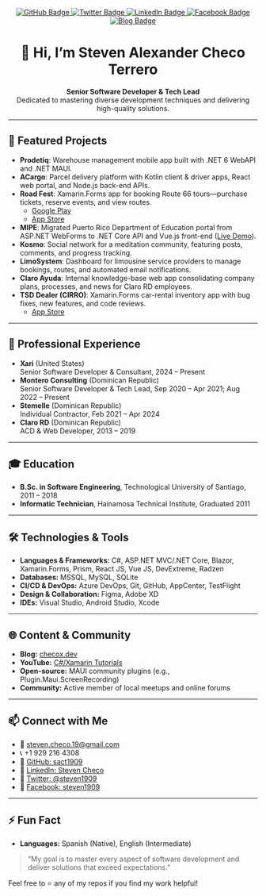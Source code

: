 <p align="center">
  <a href="https://github.com/sact1909">
    <img src="https://img.shields.io/badge/GitHub-100000?style=for-the-badge&logo=github&logoColor=white" alt="GitHub Badge" />
  </a>
  <a href="https://twitter.com/steven1909">
    <img src="https://img.shields.io/badge/Twitter-1DA1F2?style=for-the-badge&logo=twitter&logoColor=white" alt="Twitter Badge" />
  </a>
  <a href="https://www.linkedin.com/in/steven-checo">
    <img src="https://img.shields.io/badge/LinkedIn-0A66C2?style=for-the-badge&logo=linkedin&logoColor=white" alt="LinkedIn Badge" />
  </a>
  <a href="https://www.facebook.com/steven1909">
    <img src="https://img.shields.io/badge/Facebook-1877F2?style=for-the-badge&logo=facebook&logoColor=white" alt="Facebook Badge" />
  </a>
  <a href="https://checox.dev/">
    <img src="https://img.shields.io/badge/Blog-7B1FA2?style=for-the-badge&logo=wordpress&logoColor=white" alt="Blog Badge" />
  </a>
</p>
<!-- :contentReference[oaicite:0]{index=0} -->

<h1 align="center">👋 Hi, I’m Steven Alexander Checo Terrero</h1>
<p align="center">
  <strong>Senior Software Developer & Tech Lead</strong><br/>
  Dedicated to mastering diverse development techniques and delivering high-quality solutions.  
</p>
<!-- :contentReference[oaicite:1]{index=1} -->

---

## 🚀 Featured Projects

- **Prodetiq**: Warehouse management mobile app built with .NET 6 WebAPI and .NET MAUI.  
  <!-- :contentReference[oaicite:2]{index=2} -->
- **ACargo**: Parcel delivery platform with Kotlin client & driver apps, React web portal, and Node.js back-end APIs.  
  <!-- :contentReference[oaicite:3]{index=3} -->
- **Road Fest**: Xamarin.Forms app for booking Route 66 tours—purchase tickets, reserve events, and view routes.  
  - [Google Play](https://play.google.com/store/apps/details?id=com.aaa.roadfest)  
  - [App Store](https://apps.apple.com/us/app/route66go/id1603702296)  
  <!-- :contentReference[oaicite:4]{index=4} -->
- **MIPE**: Migrated Puerto Rico Department of Education portal from ASP.NET WebForms to .NET Core API and Vue.js front-end ([Live Demo](https://mipe.dde.pr/)).  
  <!-- :contentReference[oaicite:5]{index=5} -->
- **Kosmo**: Social network for a meditation community, featuring posts, comments, and progress tracking.  
  <!-- :contentReference[oaicite:6]{index=6} -->
- **LimoSystem**: Dashboard for limousine service providers to manage bookings, routes, and automated email notifications.  
  <!-- :contentReference[oaicite:7]{index=7} -->
- **Claro Ayuda**: Internal knowledge-base web app consolidating company plans, processes, and news for Claro RD employees.  
  <!-- :contentReference[oaicite:8]{index=8} -->
- **TSD Dealer (CIRRO)**: Xamarin.Forms car-rental inventory app with bug fixes, new features, and code reviews.  
  - [App Store](https://apps.apple.com/us/app/tsd-dealer/id1436219208)  
  <!-- :contentReference[oaicite:9]{index=9} -->

---

## 💼 Professional Experience

- **Xari** (United States)  
  Senior Software Developer & Consultant, 2024 – Present  
  <!-- :contentReference[oaicite:10]{index=10} -->
- **Montero Consulting** (Dominican Republic)  
  Senior Software Developer & Tech Lead, Sep 2020 – Apr 2021; Aug 2022 – Present  
  <!-- :contentReference[oaicite:11]{index=11} -->
- **Stemelle** (Dominican Republic)  
  Individual Contractor, Feb 2021 – Apr 2024  
  <!-- :contentReference[oaicite:12]{index=12} -->
- **Claro RD** (Dominican Republic)  
  ACD & Web Developer, 2013 – 2019  
  <!-- :contentReference[oaicite:13]{index=13} -->

---

## 🎓 Education

- **B.Sc. in Software Engineering**, Technological University of Santiago, 2011 – 2018  
  <!-- :contentReference[oaicite:14]{index=14} -->
- **Informatic Technician**, Hainamosa Technical Institute, Graduated 2011  
  <!-- :contentReference[oaicite:15]{index=15} -->

---

## 🛠️ Technologies & Tools

- **Languages & Frameworks:** C#, ASP.NET MVC/.NET Core, Blazor, Xamarin.Forms, Prism, React JS, Vue JS, DevExtreme, Radzen  
- **Databases:** MSSQL, MySQL, SQLite  
- **CI/CD & DevOps:** Azure DevOps, Git, GitHub, AppCenter, TestFlight  
- **Design & Collaboration:** Figma, Adobe XD  
- **IDEs:** Visual Studio, Android Studio, Xcode  
<!-- :contentReference[oaicite:16]{index=16} -->

---

## 🌐 Content & Community

- **Blog:** [checox.dev](https://checox.dev/)  
  <!-- :contentReference[oaicite:17]{index=17} -->
- **YouTube:** [C#/Xamarin Tutorials](https://www.youtube.com/channel/UC5G2iz5s9m9pR_w50ma_sWA)  
  <!-- :contentReference[oaicite:18]{index=18} -->
- **Open-source:** MAUI community plugins (e.g., Plugin.Maui.ScreenRecording)  
  <!-- :contentReference[oaicite:19]{index=19} -->
- **Community:** Active member of local meetups and online forums  
  <!-- :contentReference[oaicite:20]{index=20} -->

---

## 📫 Connect with Me

- 📧 steven.checo.19@gmail.com  
- 📞 +1 929 216 4308  
- 🔗 [GitHub: sact1909](https://github.com/sact1909)  
- 🔗 [LinkedIn: Steven Checo](https://www.linkedin.com/in/steven-checo)  
- 🔗 [Twitter: @steven1909](https://twitter.com/steven1909)  
- 🔗 [Facebook: steven1909](https://www.facebook.com/steven1909)  
<!-- :contentReference[oaicite:21]{index=21} :contentReference[oaicite:22]{index=22} -->

---

## ⚡ Fun Fact

- **Languages:** Spanish (Native), English (Intermediate)  
  <!-- :contentReference[oaicite:23]{index=23} -->

> “My goal is to master every aspect of software development and deliver solutions that exceed expectations.”  

Feel free to ⭐ any of my repos if you find my work helpful!  
